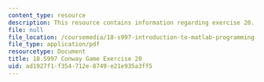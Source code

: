 ```yaml
---
content_type: resource
description: This resource contains information regarding exercise 20.
file: null
file_location: /coursemedia/18-s997-introduction-to-matlab-programming-fall-2011/ad1927f1f354712e8749e21e935a3ff5_MIT18_S997F11_Exercise_20.pdf
file_type: application/pdf
resourcetype: Document
title: 18.S997 Conway Game Exercise 20
uid: ad1927f1-f354-712e-8749-e21e935a3ff5
---
```

